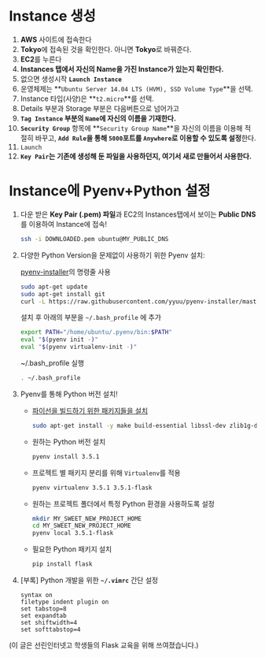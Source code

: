 <!-- 
.. title: AWS EC2 Instance Creation for Python-Dev
.. slug: aws-ec2-instance-creation-for-python-dev
.. date: 2016-01-09 12:14:53 UTC+09:00
.. tags: 
.. category: 
.. link: 
.. description: 
.. type: text
-->

# Instance 생성
1. **AWS** 사이트에 접속한다
2. **Tokyo**에 접속된 것을 확인한다. 아니면 **Tokyo**로 바꿔준다.
3. **EC2**를 누른다
4. **Instances 탭에서 자신의 Name을 가진 Instance가 있는지 확인한다.**
5. 없으면 생성시작 **`Launch Instance`**
6. 운영체제는 **`Ubuntu Server 14.04 LTS (HVM), SSD Volume Type`**을 선택.
7. Instance 타입(사양)은 **`t2.micro`**를 선택.
8. Details 부분과 Storage 부분은 다음버튼으로 넘어가고
9. **`Tag Instance` 부분의 `Name`에 자신의 이름을 기재한다.**
10. **`Security Group`** 항목에 **`Security Group Name`**을 자신의 이름을 이용해 적절히 바꾸고, **`Add Rule`을 통해 `5000`포트를 `Anywhere`로 이용할 수 있도록 설정**한다.
11. `Launch`
12. **`Key Pair`는 기존에 생성해 둔 파일을 사용하던지, 여기서 새로 만들어서 사용한다.**

# Instance에 Pyenv+Python 설정
1. 다운 받은 **Key Pair (.pem) 파일**과 EC2의 Instances탭에서 보이는 **Public DNS**를 이용하여 Instance에 접속!

	```bash
	ssh -i DOWNLOADED.pem ubuntu@MY_PUBLIC_DNS
	```
2. 다양한 Python Version을 문제없이 사용하기 위한 Pyenv 설치:

	[pyenv-installer](https://github.com/yyuu/pyenv-installer)의 명령줄 사용
	
	```bash
	sudo apt-get update
	sudo apt-get install git
	curl -L https://raw.githubusercontent.com/yyuu/pyenv-installer/master/bin/pyenv-installer | bash
	```
	
	설치 후  아래의 부분을 `~/.bash_profile` 에 추가
	
	```bash
	export PATH="/home/ubuntu/.pyenv/bin:$PATH"
	eval "$(pyenv init -)"
	eval "$(pyenv virtualenv-init -)"
	```
	~/.bash_profile 실행
	
	```bash
	. ~/.bash_profile
	```
3. Pyenv를 통해 Python 버전 설치!

	- [파이선을 빌드하기 위한 패키지들을 설치](https://github.com/yyuu/pyenv/wiki/Common-build-problems)
	
		```bash
		sudo apt-get install -y make build-essential libssl-dev zlib1g-dev libbz2-dev libreadline-dev libsqlite3-dev wget curl llvm libncurses5-dev
		```
	- 원하는 Python 버전 설치
		
		```bash
		pyenv install 3.5.1
		```
	- 프로젝트 별 패키지 분리를 위해 `Virtualenv`를 적용

		```bash
		pyenv virtualenv 3.5.1 3.5.1-flask
		```
	- 원하는 프로젝트 폴더에서 특정 Python 환경을 사용하도록 설정

		```bash
		mkdir MY_SWEET_NEW_PROJECT_HOME
		cd MY_SWEET_NEW_PROJECT_HOME
		pyenv local 3.5.1-flask
		```
	- 필요한 Python 패키지 설치

		```bash
		pip install flask
		```

4. [부록] Python 개발을 위한 **`~/.vimrc`** 간단 설정

	```vim
	syntax on
	filetype indent plugin on
	set tabstop=8
	set expandtab
	set shiftwidth=4
	set softtabstop=4
	```

(이 글은 선린인터넷고 학생들의 Flask 교육을 위해 쓰여졌습니다.)